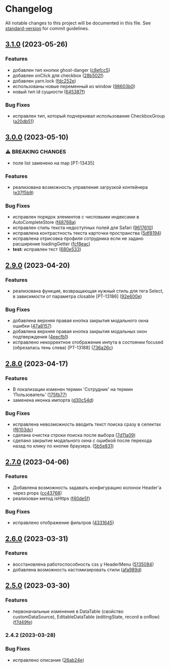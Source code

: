 # Changelog

All notable changes to this project will be documented in this file. See [standard-version](https://github.com/conventional-changelog/standard-version) for commit guidelines.

## [3.1.0](https://github.com/Infomaximum/frontend-base/compare/v3.0.0...v3.1.0) (2023-05-26)


### Features

* добавлен тип кнопки ghost-danger ([c8efcc5](https://github.com/Infomaximum/frontend-base/commit/c8efcc59ef7e3cdca2d0fa9d7623a9d304f0aad2))
* добавлен onClick для checkbox ([28b502f](https://github.com/Infomaximum/frontend-base/commit/28b502f1de9dce7a199b425f59d2dd06e53977bf))
* добавлен yarn.lock ([fdc252e](https://github.com/Infomaximum/frontend-base/commit/fdc252e76d4617d6b2adc38dd19d6cbce42a310a))
* использованы новые переменный из window ([98603b0](https://github.com/Infomaximum/frontend-base/commit/98603b0e3e5162544700587e1cd4f3a3f00687d4))
* новый тип id сущности ([645387f](https://github.com/Infomaximum/frontend-base/commit/645387f712855e9aa8a7cfe2ee2b3af82a5f4ee0))


### Bug Fixes

* исправлен тип, который подчеркивал использование CheckboxGroup ([a20db51](https://github.com/Infomaximum/frontend-base/commit/a20db51d941fcf7b82b62884100a68db6aa43fb7))

## [3.0.0](https://github.com/Infomaximum/frontend-base/compare/v2.9.0...v3.0.0) (2023-05-10)


### ⚠ BREAKING CHANGES

* поле list заменено на map
[PT-13435]

### Features

* реализована возможность управления загрузкой контейнера ([e37f5b9](https://github.com/Infomaximum/frontend-base/commit/e37f5b90c8151386fd9cc4784021845aa8bb43c6))


### Bug Fixes

* исправлен порядок элементов с числовыми индексами в AutoCompleteStore ([f48768a](https://github.com/Infomaximum/frontend-base/commit/f48768a52afd29fd191ba650e171951db0fd2d08))
* исправлен стиль текста недоступных полей для Safari ([9617610](https://github.com/Infomaximum/frontend-base/commit/9617610c95d381dff6cd832308470c45fd400c1e))
* исправлена контрастность текста карточки пространства ([5df8194](https://github.com/Infomaximum/frontend-base/commit/5df8194d74f3dc071086f33014d4b68090ccafc1))
* исправлена отрисовка профиля сотрудника если не задано расширение loadingGetter ([fcf8eac](https://github.com/Infomaximum/frontend-base/commit/fcf8eace78e054c60c25ba733a6ba9aee5b5ef64))
* **test:** исправлен тест ([680e533](https://github.com/Infomaximum/frontend-base/commit/680e53324208330da52846265524799d391fedee))

## [2.9.0](https://github.com/Infomaximum/frontend-base/compare/v2.8.0...v2.9.0) (2023-04-20)


### Features

* реализована функция, возвращающая нужный стиль для тега Select, в зависимости от параметра closable [PT-13186] ([92e600e](https://github.com/Infomaximum/frontend-base/commit/92e600ed85c07543aa9ec6559c7f7b8fb30b36d4))


### Bug Fixes

* добавлена верхняя правая кнопка закрытия модального окна ошибки ([47a8157](https://github.com/Infomaximum/frontend-base/commit/47a81574c45d742e6c0a798658e69299f0d4fe3e))
* добавлена верхняя правая кнопка закрытия модальных окон подтверждения ([4eecfb1](https://github.com/Infomaximum/frontend-base/commit/4eecfb12458193c57042a605a4a6430aa629a157))
* исправлено некорректное отображение инпута в состоянии focused (обрезалась тень слева) [PT-13188] ([736a26c](https://github.com/Infomaximum/frontend-base/commit/736a26c5bb5608e48b77b091e22c56af41e2e97e))

## [2.8.0](https://github.com/Infomaximum/frontend-base/compare/v2.7.0...v2.8.0) (2023-04-17)


### Features

* В локализации изменен термин 'Сотрудник' на термин 'Пользователь' ([175fb77](https://github.com/Infomaximum/frontend-base/commit/175fb77d764425ebc796cf2e7936d15a2cdf8057))
* заменена иконка импорта ([d30c54d](https://github.com/Infomaximum/frontend-base/commit/d30c54de65c621278bdd25511a8d2216ff393685))


### Bug Fixes

* исправлена невозможность вводить текст поиска сразу в селектах ([f6103dc](https://github.com/Infomaximum/frontend-base/commit/f6103dc83653768609a502e4b31deac0a4aa30bb))
* сделана очистка строки поиска после выбора ([7d11a09](https://github.com/Infomaximum/frontend-base/commit/7d11a09c8a4418f50ad160707513bdb6acf908d5))
* сделано закрытие модального окна с ошибкой после перехода назад по клику по кнопке браузера. ([5b5e831](https://github.com/Infomaximum/frontend-base/commit/5b5e831ca4268fadac85df55b959264a929afdbb))

## [2.7.0](https://github.com/Infomaximum/frontend-base/compare/v2.6.0...v2.7.0) (2023-04-06)


### Features

* Добавлена возможность задавать конфигурацию колонок Header'а через props ([cc43768](https://github.com/Infomaximum/frontend-base/commit/cc43768e8599d66f2803a498b7eca47d5ba8be2e))
* реализован метод isHttps ([f40de5f](https://github.com/Infomaximum/frontend-base/commit/f40de5fbd9d65afdabe3de163f9567a440473065))


### Bug Fixes

* исправлено отображение фильтров ([4331645](https://github.com/Infomaximum/frontend-base/commit/433164566fb91dfb053a8c225830b8bfaa39d8cc))

## [2.6.0](https://github.com/Infomaximum/frontend-base/compare/v2.5.0...v2.6.0) (2023-03-31)


### Features

* восстановлена работоспособность css у HeaderMenu ([5135084](https://github.com/Infomaximum/frontend-base/commit/5135084acdde6bbd551553e4f796c4b3a0ae263b))
* добавлена возможность кастомизировать стили ([afa989d](https://github.com/Infomaximum/frontend-base/commit/afa989d0c4a091fec53fe045d7b8724454cce0fc))

## [2.5.0](https://github.com/Infomaximum/frontend-base/compare/v2.4.2...v2.5.0) (2023-03-30)


### Features

* первоначальные изменения в DataTable (свойство customDataSource), EditableDataTable (editingState, record в onRow) ([f7d49fe](https://github.com/Infomaximum/frontend-base/commit/f7d49fe14befe2f2e5da7965decfdb09b83273b7))

### 2.4.2 (2023-03-28)

### Bug Fixes

- исправлено описание ([26ab24e](https://github.com/Infomaximum/frontend-base/commit/26ab24e9c7e34ef7c133e70ee9ebd7b34c85b6ad))
